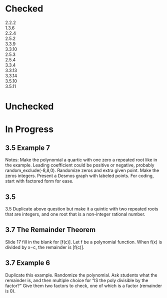 # Checked 
2.2.2<br/>
1.3.6<br/>
2.2.4<br/>
2.5.2<br/>
3.3.9<br/>
3.3.10<br/>
2.5.3<br/>
2.5.4<br/>
3.3.4<br/>
3.3.13<br/>
3.3.14<br/>
3.5.10<br/>
3.5.11<br/>

# Unchecked 

# In Progress
## 3.5 Example 7
Notes: Make the polynomial a quartic with one zero a repeated root like in the example. Leading coefficient 
could be positive or negative, probably random_exclude(-8,8,0). Randomize zeros and extra given point. Make 
the zeros integers. Present a Desmos graph with labeled points. For coding, start with factored form for ease.

## 3.5
3.5 Duplicate above question but make it a quintic with two repeated roots that are integers, and one root 
that is a non-integer rational number.

## 3.7 The Remainder Theorem
Slide 17 fill in the blank for [f(c)]. Let f be a polynomial function. When f(x) is divided by x−c, the remainder 
is [f(c)].

## 3.7 Example 6
Duplicate this example. Randomize the polynomial. Ask students what the remainder is, and then multiple choice 
for “IS the poly divisible by the factor?” Give them two factors to check, one of which is a factor (remainder is 0).

